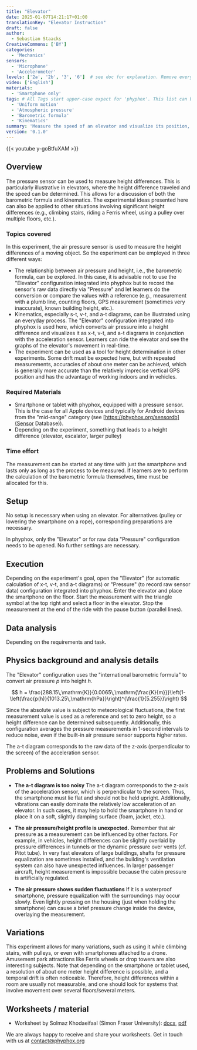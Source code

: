 ```yaml
--- 
title: "Elevator"
date: 2025-01-07T14:21:17+01:00
translationKey: "Elevator Instruction"
draft: false
author: 
  - Sebastian Staacks
CreativeCommons: ['BY']
categories:
  - 'Mechanics'
sensors:
  - 'Microphone'
  - 'Accelerometer'
levels: ['2a', '2b', '3', '6']  # see doc for explanation. Remove everything else
video: ['English']
materials:
  - 'Smartphone only'
tags: # All Tags start upper-case expect for 'phyphox'. This list can be expanded!
  - 'Uniform motion'
  - 'Atmospheric pressure'
  - 'Barometric formula'
  - 'Kinematics'
summary: 'Measure the speed of an elevator and visualize its position, velocity and acceleration.'
version: '0.1.0'
---
```


{{< youtube y-goBtfuXAM >}}

## Overview

The pressure sensor can be used to measure height differences. This is particularly illustrative in elevators, where the height difference traveled and the speed can be determined. This allows for a discussion of both the barometric formula and kinematics. The experimental ideas presented here can also be applied to other situations involving significant height differences (e.g., climbing stairs, riding a Ferris wheel, using a pulley over multiple floors, etc.).


### Topics covered

In this experiment, the air pressure sensor is used to measure the height differences of a moving object. So the experiment can be employed in three different ways:
- The relationship between air pressure and height, i.e., the barometric formula, can be explored. In this case, it is advisable not to use the "Elevator" configuration integrated into phyphox but to record the sensor's raw data directly via "Pressure" and let learners do the conversion or compare the values with a reference (e.g., measurement with a plumb line, counting floors, GPS measurement (sometimes very inaccurate), known building height, etc.).
- Kinematics, especially s-t, v-t, and a-t diagrams, can be illustrated using an everyday process. The "Elevator" configuration integrated into phyphox is used here, which converts air pressure into a height difference and visualizes it as x-t, v-t, and a-t diagrams in conjunction with the acceleration sensor. Learners can ride the elevator and see the graphs of the elevator's movement in real-time.
- The experiment can be used as a tool for height determination in other experiments. Some drift must be expected here, but with repeated measurements, accuracies of about one meter can be achieved, which is generally more accurate than the relatively imprecise vertical GPS position and has the advantage of working indoors and in vehicles.


### Required Materials

- Smartphone or tablet with phyphox, equipped with a pressure sensor. This is the case for all Apple devices and typically for Android devices from the "mid-range" category (see [https://phyphox.org/sensordb](Sensor Database)).
- Depending on the experiment, something that leads to a height difference (elevator, escalator, larger pulley)


### Time effort

The measurement can be started at any time with just the smartphone and lasts only as long as the process to be measured. If learners are to perform the calculation of the barometric formula themselves, time must be allocated for this.


## Setup

No setup is necessary when using an elevator. For alternatives (pulley or lowering the smartphone on a rope), corresponding preparations are necessary.

In phyphox, only the "Elevator" or for raw data "Pressure" configuration needs to be opened. No further settings are necessary.


## Execution

Depending on the experiment's goal, open the "Elevator" (for automatic calculation of x-t, v-t, and a-t diagrams) or "Pressure" (to record raw sensor data) configuration integrated into phyphox. Enter the elevator and place the smartphone on the floor. Start the measurement with the triangle symbol at the top right and select a floor in the elevator. Stop the measurement at the end of the ride with the pause button (parallel lines).


## Data analysis

Depending on the requirements and task.


## Physics background and analysis details

The "Elevator" configuration uses the "international barometric formula" to convert air pressure $p$ into height $h$.

$$
h = \frac{288.15\,\mathrm{K}}{0.0065\,\mathrm{\frac{K}{m}}}\left(1-\left(\frac{p(h)}{1013.25\,\mathrm{hPa}}\right)^{\frac{1}{5.255}}\right)
$$

Since the absolute value is subject to meteorological fluctuations, the first measurement value is used as a reference and set to zero height, so a height difference can be determined subsequently. Additionally, this configuration averages the pressure measurements in 1-second intervals to reduce noise, even if the built-in air pressure sensor supports higher rates.

The a-t diagram corresponds to the raw data of the z-axis (perpendicular to the screen) of the acceleration sensor.

 
## Problems and Solutions

* **The a-t diagram is too noisy**
  The a-t diagram corresponds to the z-axis of the acceleration sensor, which is perpendicular to the screen. Thus, the smartphone must lie flat and should not be held upright. Additionally, vibrations can easily dominate the relatively low acceleration of an elevator. In such cases, it may help to hold the smartphone in hand or place it on a soft, slightly damping surface (foam, jacket, etc.).

* **The air pressure/height profile is unexpected.**
  Remember that air pressure as a measurement can be influenced by other factors. For example, in vehicles, height differences can be slightly overlaid by pressure differences in tunnels or the dynamic pressure over vents (cf. Pitot tube). In very fast elevators of large buildings, shafts for pressure equalization are sometimes installed, and the building's ventilation system can also have unexpected influences. In larger passenger aircraft, height measurement is impossible because the cabin pressure is artificially regulated.

* **The air pressure shows sudden fluctuations**
  If it is a waterproof smartphone, pressure equalization with the surroundings may occur slowly. Even lightly pressing on the housing (just when holding the smartphone) can cause a brief pressure change inside the device, overlaying the measurement.


## Variations

This experiment allows for many variations, such as using it while climbing stairs, with pulleys, or even with smartphones attached to a drone. Amusement park attractions like Ferris wheels or drop towers are also interesting subjects. Note that depending on the smartphone or tablet used, a resolution of about one meter height difference is possible, and a temporal drift is often noticeable. Therefore, height differences within a room are usually not measurable, and one should look for systems that involve movement over several floors/several meters.



## Worksheets / material

* Worksheet by Solmaz Khodaeifaal (Simon Fraser University): [docx](files/elevator_khodaeifaal.docx), [pdf](files/elevator_khodaeifaal.pdf)

We are always happy to receive and share your worksheets. Get in touch with us at contact@phyphox.org

